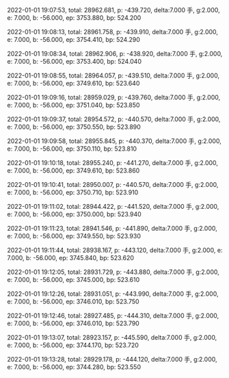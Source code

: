 2022-01-01 19:07:53, total: 28962.681, p: -439.720, delta:7.000 手, g:2.000, e: 7.000, b: -56.000, ep: 3753.880, bp: 524.200

2022-01-01 19:08:13, total: 28961.758, p: -439.910, delta:7.000 手, g:2.000, e: 7.000, b: -56.000, ep: 3754.410, bp: 524.290

2022-01-01 19:08:34, total: 28962.906, p: -438.920, delta:7.000 手, g:2.000, e: 7.000, b: -56.000, ep: 3753.400, bp: 524.040

2022-01-01 19:08:55, total: 28964.057, p: -439.510, delta:7.000 手, g:2.000, e: 7.000, b: -56.000, ep: 3749.610, bp: 523.640

2022-01-01 19:09:16, total: 28959.029, p: -439.760, delta:7.000 手, g:2.000, e: 7.000, b: -56.000, ep: 3751.040, bp: 523.850

2022-01-01 19:09:37, total: 28954.572, p: -440.570, delta:7.000 手, g:2.000, e: 7.000, b: -56.000, ep: 3750.550, bp: 523.890

2022-01-01 19:09:58, total: 28955.845, p: -440.370, delta:7.000 手, g:2.000, e: 7.000, b: -56.000, ep: 3750.110, bp: 523.810

2022-01-01 19:10:18, total: 28955.240, p: -441.270, delta:7.000 手, g:2.000, e: 7.000, b: -56.000, ep: 3749.610, bp: 523.860

2022-01-01 19:10:41, total: 28950.007, p: -440.570, delta:7.000 手, g:2.000, e: 7.000, b: -56.000, ep: 3750.710, bp: 523.910

2022-01-01 19:11:02, total: 28944.422, p: -441.520, delta:7.000 手, g:2.000, e: 7.000, b: -56.000, ep: 3750.000, bp: 523.940

2022-01-01 19:11:23, total: 28941.546, p: -441.890, delta:7.000 手, g:2.000, e: 7.000, b: -56.000, ep: 3749.550, bp: 523.930

2022-01-01 19:11:44, total: 28938.167, p: -443.120, delta:7.000 手, g:2.000, e: 7.000, b: -56.000, ep: 3745.840, bp: 523.620

2022-01-01 19:12:05, total: 28931.729, p: -443.880, delta:7.000 手, g:2.000, e: 7.000, b: -56.000, ep: 3745.000, bp: 523.610

2022-01-01 19:12:26, total: 28931.051, p: -443.990, delta:7.000 手, g:2.000, e: 7.000, b: -56.000, ep: 3746.010, bp: 523.750

2022-01-01 19:12:46, total: 28927.485, p: -444.310, delta:7.000 手, g:2.000, e: 7.000, b: -56.000, ep: 3746.010, bp: 523.790

2022-01-01 19:13:07, total: 28923.157, p: -445.590, delta:7.000 手, g:2.000, e: 7.000, b: -56.000, ep: 3744.170, bp: 523.720

2022-01-01 19:13:28, total: 28929.178, p: -444.120, delta:7.000 手, g:2.000, e: 7.000, b: -56.000, ep: 3744.280, bp: 523.550